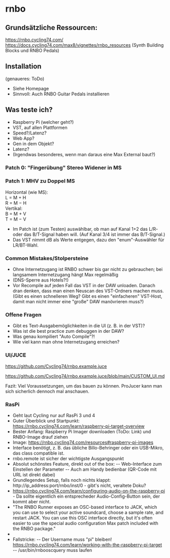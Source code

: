 # rnbo  

## Grundsätzliche Ressourcen:  
https://rnbo.cycling74.com/  
https://docs.cycling74.com/max8/vignettes/rnbo_resources (Synth Building Blocks und RNBO Pedals)
  
## Installation  
(genaueres: ToDo)  
- Siehe Homepage  
- Sinnvoll: Auch RNBO Guitar Pedals installieren  
  
  
## Was teste ich?  
- Raspberry Pi (welcher geht?)   
- VST, auf allen Plattformen  
- Speed?/Latenz?    
- Web App?
- Gen in dem Objekt?  
- Latenz?  
- (Irgendwas besonderes, wenn man daraus eine Max External baut?)  
  
### Patch 0: "Fingerübung" Stereo Widener in MS  
  
### Patch 1: MHV zu Doppel MS  
  
Horizontal (wie MS):  
L = M + H   
R = M − H   
Vertikal:  
B = M + V   
T = M − V  
- Im Patch ist (zum Testen) auswählbar, ob man auf Kanal 1+2 das L/R- oder das B/T-Signal haben will. (Auf Kanal 3/4 ist immer das B/T-Signal.)
- Das VST nimmt dB als Werte entgegen, dazu den "enum"-Auswähler für LR/BT-Wahl.

  
  
### Common Mistakes/Stolpersteine
- Ohne Internetzugang ist RNBO schwer bis gar nicht zu gebrauchen; bei langsamem Internetzugang hängt Max regelmäßig
- (DNS-Sperre aus Hotels?!)
- Vor Recompile auf jeden Fall das VST in der DAW unloaden. Danach dran denken, dass man einen Neuscan des VST-Ordners machen muss. (Gibt es einen schnelleren Weg? Gibt es einen "einfacheren" VST-Host, damit man nicht immer eine "große" DAW manövrieren muss?)

### Offene Fragen
- Gibt es Text-Ausgabemöglichkeiten in die UI (z. B. in der VST)?  
- Was ist die best practice zum debuggen in der DAW?  
- Was genau kompiliert "Auto Compile"?!  
- Wie viel kann man ohne Internetzugang erreichen?  


### UI/JUCE

https://github.com/Cycling74/rnbo.example.juce

https://github.com/Cycling74/rnbo.example.juce/blob/main/CUSTOM_UI.md

Fazit: Viel Voraussetzungen, um das bauen zu können. ProJucer kann man sich sicherlich dennoch mal anschauen.


### RasPi
- Geht laut Cycling nur auf RasPi 3 und 4  
- Guter Überblick und Startpunkt: https://rnbo.cycling74.com/learn/raspberry-pi-target-overview
- Bester Anfang: Raspberry Pi Imager downloaden (ToDo: Link) und RNBO-Image drauf ziehen
- Image: https://rnbo.cycling74.com/resources#raspberry-pi-images
- Interface benötigt, z. B. das übliche Billo-Behringer oder ein USB-Mikro, das class compatible ist.
- rnbo.remote ist sicher der wichtigste Ausgangspunkt
- Absolut schönstes Feature, direkt out of the box: 
-- Web-Interface zum Einstellen der Parameter
-- Auch am Handy bedienbar (QR-Code mit URL ist direkt dabei)
- Grundlegendes Setup, falls noch nichts klappt: http://ip_address:port/rnbo/inst/0 - gibt's nicht, veraltete Doku?
- https://rnbo.cycling74.com/learn/configuring-audio-on-the-raspberry-pi - Da sollte eigentlich ein entsprecheder Audio-Config-Button sein, der kommt aber nicht.
- "The RNBO Runner exposes an OSC-based interface to JACK, which you can use to select your active soundcard, choose a sample rate, and restart JACK. You can use this OSC interface directly, but it's often easier to use the special audio configuration Max patch included with the RNBO package."
- 
- Fallstricke:
-- Der Username muss "pi" bleiben! https://rnbo.cycling74.com/learn/working-with-the-raspberry-pi-target
-- /usr/bin/rnbooscquery muss laufen
